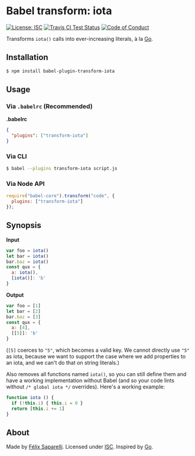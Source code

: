 # Babel transform: iota

[![License: ISC](https://img.shields.io/badge/license-ISC-blue.svg?style=flat-square)](https://raw.githubusercontent.com/passcod/babel-plugin-transform-iota/master/LICENSE)
[![Travis CI Test Status](https://img.shields.io/travis/passcod/babel-plugin-transform-iota.svg?style=flat-square)](https://travis-ci.org/passcod/babel-plugin-transform-iota)
[![Code of Conduct](https://img.shields.io/badge/contributor-covenant-123456.svg?style=flat-square)](http://contributor-covenant.org/version/1/4/)

Transforms `iota()` calls into ever-increasing literals, à la [Go].

## Installation

```sh
$ npm install babel-plugin-transform-iota
```

## Usage

### Via `.babelrc` (Recommended)

**.babelrc**

```json
{
  "plugins": ["transform-iota"]
}
```

### Via CLI

```sh
$ babel --plugins transform-iota script.js
```

### Via Node API

```javascript
require("babel-core").transform("code", {
  plugins: ["transform-iota"]
});
```

## Synopsis

**Input**

```js
var foo = iota()
let bar = iota()
bar.baz = iota()
const qux = {
  a: iota(),
  [iota()]: 'b'
}
```

**Output**

```js
var foo = [1]
let bar = [2]
bar.baz = [3]
const qux = {
  a: [4],
  [[5]]: 'b'
}
```

(`[5]` coerces to `"5"`, which becomes a valid key. We cannot directly use
`"5"` as iota, because we want to support the case where we add properties to
an iota, and we can't do that on string literals.)

Also removes all functions named `iota()`, so you can still define them and
have a working implementation without Babel (and so your code lints without
`/* global iota */` overrides).  Here's a working example:

```js
function iota () {
  if (!this.i) { this.i = 0 }
  return [this.i += 1]
}
```

## About

Made by [Félix Saparelli](https://passcod.name).
Licensed under [ISC](https://spdx.org/licenses/ISC.html).
Inspired by [Go].

[Go]: https://github.com/golang/go/wiki/Iota
